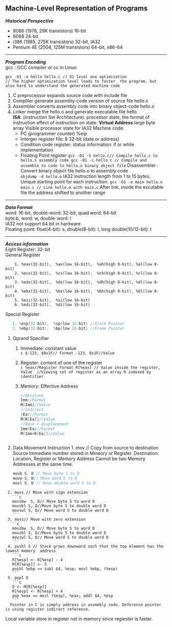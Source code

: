 ## Machine-Level Representation of Programs

**_Historical Perspective_**
   * 8086 (1978, 29K transistors) 16-bit  
   * 8088 24-bit  
   * i386 (1985, 275K transistors) 32-bit, IA32  
   * Pentium 4E (2004, 125M transistors) 64-bit, x86-64 
___
***Program Encoding***      
  gcc : GCC compiler or cc in Linux:
  
```
gcc -O1 -o hello hello.c // O1 level one optimization 
// The higher optimization level leads to faster  the program, but also hard to understand the generated machine code
```
   1. C preprocessor expands source code with include file
   2. Compliler generate assembly-code version of source file hello.s
   3. Assembler converts assembly code into binary object-code hello.o
   4. Linker merge the hello.o and generate executable file hello  
  **ISA**: (instruction Set Architecture): processor state, the format of instruction effect of   instruction on state.
   **Virtual Address** large byte array
   Visible processor state for IA32 Machine code:
       * PC (programmer  counter) %eip 
       * Interger register file: 8 32-bit (date or address)
       * Condition code register: status information: if or while implementation
       * Floating Point register
	```
	gcc -O1 -S hello.c// Compile hello.c to hello.s assembly code
	gcc -O1 -c hello.c // Compile and assemble to code to hello.o binary object file
	```
     Disassembler : Convert binary object file hello.o to assembly code  
	 ```
	 objdump -d hello.o
	 ```
	 IA32 instruction length from 1 to 15 bytes. 
	 Unique starting point for each instruction.
	 ```
	 gcc -O1 -o main hello.o main.c // Link hello.o with main.c
	 ```
	 After link, inside the excutable file the address shifted to another range 
	 
___

***Data Format***  
word: 16-bit, double-word: 32-bit, quad word: 64-bit  
byte:b,  word: w, double-word: l  
IA32 not support 64 bit in hardware  
Floating point: float(4-bit): s, double(8-bit): l, long double(10/12-bit): t  
___

***Access information***  
Eight Register:  32-bit  
General Register    
```
    1. %eax(32-bit),  %ax(low 16-bit),  %ah(high 8-bit), %al(low 8-bit) 
    2. %ecx(32-bit),  %cx(low 16-bit),  %ch(high 8-bit), %cl(low 8-bit)
    3. %edx(32-bit),  %dx(low 16-bit),  %dh(high 8-bit), %dl(low 8-bit)
    4. %ebx(32-bit),  %bx(low 16-bit),  %bh(high 8-bit), %bl(low 8-bit)
    5. %esi(32-bit),  %si(low 16-bit)
    6. %edi(32-bit),  %di(low 16-bit)  
```
 Special Register  
 ```c
    1. %esp(32-bit),  %sp(low 16-bit) //Stack Pointer
    2. %ebp(32-bit),  %bp(low 16-bit) //Frame Pointer
```
  1. Oprand Specifier  
     1. Immediate: constant value  
	```c
	   $-123, $0x1F// Format
	   -123, 0x1F//Value
	```
     2. Register: content of one of the register  
	```c
	%eax//Register Format
	R[%eax] // Value inside the register, Value 
	//Viewing set of register as an array R indexed by identifier
	```
     3. Memory: Effective Address  
     
        ```c
	    //Absolute
	    Imm//Format 
	    M[Imm]//Value
	    //Indirect
	    (Ea)//Format
	    M[R[Ea]]//Value
	    //Base + displacement
	    Imm(Ea)//Format
	    M[Imm+R[Ea]]//Value
	  ```
  2.  Data Movement Instruction
     1. mov  // Copy from source to destination
	 Source Immediate number stored in Mmeory or Register. Destination: Location, Register or Memory Address
	 Cannot be two Memory Addresses at the same time.  
	   ```c
	   movb S, D // Move byte S to D
	   movw S, D// Move word S to D
	   movl S, D // Move double word S to D
	   ```
     2. movs // Move with sign extension  
	   ```c
	   movsbw  S, D// Move byte S to word D
	   movsbl S, D//Move byte S to double word D
	   movswl S, D// Move word S to double word D
	   ```
     3. movz// Move with zero extension  
	  ```c
	   movzbw  S, D// Move byte S to word D
	   movzbl S, D//Move byte S to double word D
	   movzwl S, D// Move word S to double word D
	   ```
     4. pushl S // Stack grows downward such that the top element has the lowest memory  address  
	   ```c
	   R[%esp] <- R[%esp] - 4
	   M[R[%esp]] <- S
	   pushl %ebp == subl $4, %esp; movl %ebp, (%esp)
	   ```
     5. popl D  
	   ```c
	   D <- M[R[%esp]]
	   R[%esp] <- R[%esp] + 4
	   pop %eax == movl (%esp), %eax; addl $4, %esp
	   ```  
      Pointer in C is simply address in assmebly code. Deference pointer is using register indirect reference. 
   Local variable store in register not in memory since regiester is faster.
  



